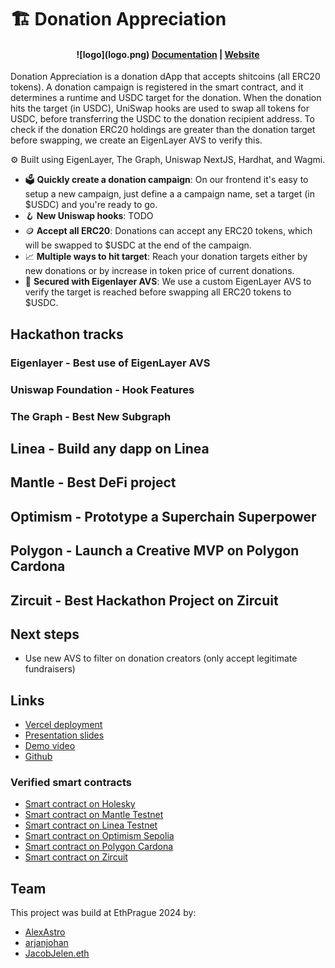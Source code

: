 # 🏗 Donation Appreciation

<h4 align="center">
![logo](logo.png)
  <a href="https://docs.scaffoldeth.io">Documentation</a> |
  <a href="https://scaffoldeth.io">Website</a>
</h4>

Donation Appreciation is a donation dApp that accepts shitcoins (all ERC20 tokens). A donation campaign is registered in the smart contract, and it determines a runtime and USDC target for the donation. When the donation hits the target (in USDC), UniSwap hooks are used to swap all tokens for USDC, before transferring the USDC to the donation recipient address. To check if the donation ERC20 holdings are greater than the donation target before swapping, we create an EigenLayer AVS to verify this.

⚙️ Built using EigenLayer, The Graph, Uniswap NextJS, Hardhat, and Wagmi.

- 🗳️ **Quickly create a donation campaign**: On our frontend it's easy to setup a new campaign, just define a a campaign name, set a target (in $USDC) and you're ready to go.
- 🪝 **New Uniswap hooks**: TODO
- 🪙 **Accept all ERC20**: Donations can accept any ERC20 tokens, which will be swapped to $USDC at the end of the campaign.
- 📈 **Multiple ways to hit target**: Reach your donation targets either by new donations or by increase in token price of current donations.
- 🔐 **Secured with Eigenlayer AVS**: We use a custom EigenLayer AVS to verify the target is reached before swapping all ERC20 tokens to $USDC.

## Hackathon tracks

###

### Eigenlayer - Best use of EigenLayer AVS

### Uniswap Foundation - Hook Features

### The Graph - Best New Subgraph

## Linea - Build any dapp on Linea

## Mantle - Best DeFi project

## Optimism - Prototype a Superchain Superpower

## Polygon - Launch a Creative MVP on Polygon Cardona

## Zircuit - Best Hackathon Project on Zircuit

## Next steps

- Use new AVS to filter on donation creators (only accept legitimate fundraisers)

## Links

- [Vercel deployment](https://donationappreciation.vercel.app/)
- [Presentation slides]()
- [Demo video]()
- [Github ](https://github.com/prahahackers24/scaffold)

### Verified smart contracts

- [Smart contract on Holesky](https://holesky.etherscan.io/address/0x83277E9FE7Cc93Ad2D5986b87659A6fa80A48Ac0)
- [Smart contract on Mantle Testnet](https://sepolia.mantlescan.xyz/address/0x83277E9FE7Cc93Ad2D5986b87659A6fa80A48Ac0)
- [Smart contract on Linea Testnet](https://sepolia.lineascan.build/address/0x83277E9FE7Cc93Ad2D5986b87659A6fa80A48Ac0)
- [Smart contract on Optimism Sepolia](https://sepolia-optimism.etherscan.io/address/0x83277E9FE7Cc93Ad2D5986b87659A6fa80A48Ac0)
- [Smart contract on Polygon Cardona](https://cardona-zkevm.polygonscan.com/address/0x83277E9FE7Cc93Ad2D5986b87659A6fa80A48Ac0)
- [Smart contract on Zircuit](https://explorer.zircuit.com/address/0x83277E9FE7Cc93Ad2D5986b87659A6fa80A48Ac0)

## Team

This project was build at EthPrague 2024 by:

- [AlexAstro](https://x.com/_alexastro/)
- [arjanjohan](https://x.com/arjanjohan/)
- [JacobJelen.eth](https://x.com/jacobjelen)
